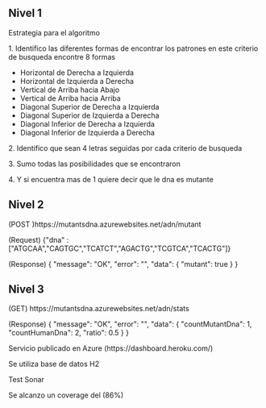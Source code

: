 <h2>Nivel 1</h2>
<p>Estrategia para el algoritmo</p>
<p>1. Identifico las diferentes formas de encontrar los patrones en este criterio de busqueda encontre 8 formas</p>
<ul>
  <li>Horizontal de Derecha a Izquierda</li>
  <li>Horizontal de Izquierda a Derecha</li>
  <li>Vertical de Arriba hacia Abajo</li>
  <li>Vertical de Arriba hacia Arriba</li>
  <li>Diagonal Superior de Derecha a Izquierda</li>
  <li>Diagonal Superior de Izquierda a Derecha</li>
  <li>Diagonal Inferior de Derecha a Izquierda</li>
  <li>Diagonal Inferior de Izquierda a Derecha</li>
</ul>
<p>2. Identifico que sean 4 letras seguidas por cada criterio de busqueda</p>
<p>3. Sumo todas las posibilidades que se encontraron</p>
<p>4. Y si encuentra mas de 1 quiere decir que le dna es mutante</p>
<h2>Nivel 2</h2>
<p>(POST )https://mutantsdna.azurewebsites.net/adn/mutant</p>
<P>(Request) {"dna" : ["ATGCAA","CAGTGC","TCATCT","AGACTG","TCGTCA","TCACTG"]}</P>
<p>(Response) {
    "message": "OK",
    "error": "",
    "data": {
        "mutant": true
    }
}</p>
<h2>Nivel 3</h2>
<p>(GET) https://mutantsdna.azurewebsites.net/adn/stats</p>
<p>(Response) {
    "message": "OK",
    "error": "",
    "data": {
        "countMutantDna": 1,
        "countHumanDna": 2,
        "ratio": 0.5
    }
}</p>
<p>Servicio publicado en Azure (https://dashboard.heroku.com/)</p>
<p>Se utiliza base de datos H2</p>
<p>Test Sonar</p>
<p>Se alcanzo un coverage del (86%)</p>
